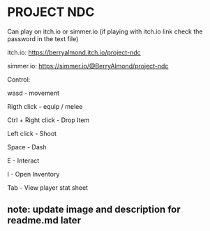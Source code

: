# PROJECT NDC

Can play on itch.io or simmer.io  (if playing with itch.io link check the password in the text file)

itch.io: https://berryalmond.itch.io/project-ndc

simmer.io: https://simmer.io/@BerryAlmond/project-ndc

Control:

wasd     -    movement

Rigth click     -      equip / melee

Ctrl + Right click     -       Drop Item

Left click      -     Shoot

Space     -     Dash

E    -   Interact

I    -   Open Inventory

Tab  -   View player stat sheet
## note: update image and description for readme.md later
